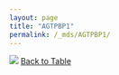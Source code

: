 ```yaml
---
layout: page
title: "AGTPBP1"
permalink: /_mds/AGTPBP1/
---
```


![](../../alns_9.28.22/aln_5HSAA003039_0.979.png?raw=true
)
[Back to Table](../../display)
